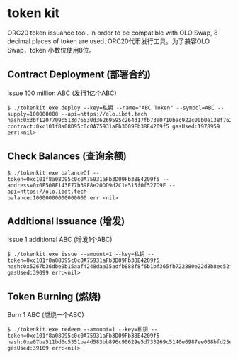 # token kit
ORC20 token issuance tool. In order to be compatible with OLO Swap, 8 decimal places of token are used.
ORC20代币发行工具。为了兼容OLO Swap，token 小数位使用8位。

## Contract Deployment (部署合约)
Issue 100 million ABC (发行1亿个ABC)
```
$ ./tokenkit.exe deploy --key=私钥 --name="ABC Token" --symbol=ABC --supply=100000000 --api=https://olo.ibdt.tech
hash:0x3bf1207709c513d76530d36269595c264d17fb73e0710bac922c00b0e138f762 contract:0xc101f8a08D95c0c0A75931aFb3D09Fb38E4209f5 gasUsed:1978959 err:<nil>
```

## Check Balances (查询余额)
```shell
$ ./tokenkit.exe balanceOf --token=0xc101f8a08D95c0c0A75931aFb3D09Fb38E4209f5 --address=0x0F508F143E77b39F8e20DD9d2C1e515f0f527D9F --api=https://olo.ibdt.tech
balance:10000000000000000 err:<nil>
```

## Additional Issuance (增发)
Issue 1 additional ABC (增发1个ABC)
```shell
$ ./tokenkit.exe issue --amount=1 --key=私钥 --token=0xc101f8a08D95c0c0A75931aFb3D09Fb38E4209f5
hash:0x5267b36dbe9b15aaf4248daa35adfb888f8f6b1bf365fb722880e22d8b8ec52f gasUsed:39099 err:<nil>
```

## Token Burning (燃烧)
Burn 1 ABC (燃烧一个ABC)
```shell
$ ./tokenkit.exe redeem --amount=1 --key=私钥 --token=0xc101f8a08D95c0c0A75931aFb3D09Fb38E4209f5
hash:0xe07ba511bd6c5351ba4d583bb896c90629e5d733269c5140e6987ee008bfd23e gasUsed:39109 err:<nil>
```
